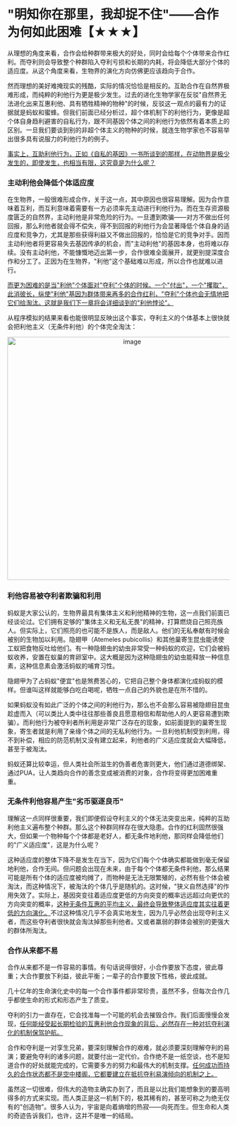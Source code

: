 # "明知你在那里，我却捉不住"——合作为何如此困难【★★★】

从理想的角度来看，合作会给种群带来极大的好处，同时会给每个个体带来合作红利。而夺利则会导致整个种群陷入夺利亏损和长期的内耗，将会降低大部分个体的适应度。从这个角度来看，生物界的演化方向仿佛更应该趋向于合作。

然而理想的美好难掩现实的残酷，实际的情况恰恰是相反的。互助合作在自然界极难形成，而纯粹的利他行为更是极少发生。过去的进化生物学家在反驳"自然界无法进化出来互惠利他、具有牺牲精神的物种"的时候，反驳这一观点的最有力的证据就是蚂蚁和蜜蜂。但我们前面已经分析过，超个体机制下的利他行为，更像是超个体自身趋利避害的自私行为，跟不同基因个体之间的利他行为依然有着本质上的区别。一旦我们要谈到别的非超个体主义的物种的时候，就连生物学家也不容易举出很多具有说服力的利他行为的例子。

[事实上，互助利他行为，正如《自私的基因》一书所谈到的那样，在动物界是极少发生的，即使发生，也相当有限，这究竟是为什么呢？]()

### 主动利他会降低个体适应度

在生物界，一般很难形成合作，关于这一点，其中原因也很容易理解。因为合作意味着互利，而互利意味着需要有一方必须率先主动进行利他行为。而在生存资源极度匮乏的自然界，主动利他是非常危险的行为。一旦遭到欺骗——对方不做出任何回报，那么利他者就会得不偿失，得不到回报的利他行为会显著降低个体自身的适应度和竞争力，尤其是那些获得利益又不做出回报的，恰恰是它的竞争对手。因而主动利他者将更容易失去基因传承的机会，而"主动利他"的基因本身，也将难以存续。没有主动利他，不能慷慨地迈出第一步，合作很难全面展开，就更别提深度合作和分工了。正因为在生物界，"利他"这个基础难以形成，所以合作也就难以进行。

[而更为困难的是当"利他"个体面对"夺利"个体的时候。一个"付出"，一个"攫取"，此消彼长，纵使"利他"基因为群体带来再多的合作红利，"夺利"个体也会无情地把它们给淘汰。这就是我们下一章将会详细谈到的"利他悖论"。]()

从程序模拟的结果来看也能很明显反映出这个事实，夺利主义的个体基本上很快就会把利他主义（无条件利他）的个体完全淘汰：

<p align="center">
<img width="550" alt="image" src="https://github.com/user-attachments/assets/cb9b4806-831e-46b5-a082-0fe2756530fb" />
</p>

### 利他容易被夺利者欺骗和利用

蚂蚁是大家公认的，生物界最具有集体主义和利他精神的生物，这一点我们前面已经谈论过。它们拥有足够的"集体主义和无私无畏"的精神，打算燃烧自己照亮族人。但实际上，它们照亮的也可能不是族人，而是敌人。他们的无私奉献有时候会被别的生物加以利用。隐翅甲（Atemeles
pubicollis）和其他巢寄生昆虫能诱使工蚁把食物反吐给他们。有一种隐翅虫的幼虫非常受一种蚂蚁的欢迎，它们会被蚂蚁收养，安置在蚁巢的育卵室中。这大概是因为这种隐翅虫的幼虫能释放一种信息素，这种信息素会激活蚂蚁的哺育习性。

隐翅甲为了占蚂蚁"便宜"也是煞费苦心的，它把自己整个身体都演化成蚂蚁的模样。但谁叫这样就能够白吃白喝呢，牺牲一点自己的外貌也是在所不惜的。

如果蚂蚁没有如此广泛的个体之间的利他行为，那么也不会那么容易被隐翅目昆虫趁虚而入（可以类比人类中往往那些善良且愿意相信和帮助他人的人更容易遭到欺骗）。而利他行为被夺利者所利用是非常广泛存在的现象，如前面提到的巢寄生现象，寄生者就是利用了亲缘个体之间的无私利他行为。一旦利他机制受到利用，得不到补偿，相应的防范机制又没有建立起来，利他者的广义适应度就会大幅降低，甚至于被淘汰。

蚂蚁还算比较幸运，但人类社会所滋生的伪善者危害则更大，他们通过道德绑架、通过PUA，让人类趋向合作的善念变成被消费的对象，合作将变得更加困难重重。

### 无条件利他容易产生"劣币驱逐良币"

理解这一点同样很重要，我们即便假设夺利主义的个体无法突变出来，纯粹的互助利他主义遍布整个种群。那么这个种群同样存在很大隐患。合作的红利固然很强大，但如果一个物种每个个体都是老好人，都无条件地利他，那同样会降低他们的"广义适应度"，这是为什么呢？

这种适应度的整体下降不是发生在当下，因为它们每个个体确实都能做到毫无保留地利他，合作无间。但问题会出现在未来，由于每个个体都无条件利他，那么结果可能是所有个体的适应度被均摊了，而物种是无法无限繁殖的，必然有些个体会被淘汰，而这种情况下，被淘汰的个体几乎是随机的。这时候，"狭义自然选择"的作用失效了。实际上，基因突变往着适应度更低的方向突变的概率远远超过向更优的方向突变的概率，[这种无条件互惠的平均主义，最终会导致整体适应度其实往着更低的方向演化。]()不过这种情况几乎不会真实地发生，因为几乎必然会出现夺利主义者，而这些夺利者很快就会淘汰掉那些利他者。又或者羸弱的群体会被别的更强大的群体所淘汰。

### 合作从来都不易

合作从来都不是一件容易的事情。有句话说得很好，小合作要放下态度，彼此尊重；大合作要放下利益，彼此平衡；一辈子的合作要放下性格，彼此成就。

几十亿年的生命演化史中的每一个合作事件都非常珍贵，虽然不多，但每次合作几乎都使生命的形式和形态产生了质变。

夺利的引力一直存在，它会找准每一个可能的机会去摧毁合作。我们后面慢慢会发现，[任何能经受起长期检验的互惠利他合作现象的背后，必然存在一种对抗夺利演化的机制保驾护航。]()

合作和夺利是一对孪生兄弟，要深刻理解合作的艰难，就必须要深刻理解夺利的易演；要避免夺利的诸多问题，就要付出一定代价。合作绝不是一纸空谈，也不是知道合作的好处就能完成的，它需要多方的努力和最伟大的机制支撑。[任何成功而持久的合作状态都不是空中楼阁，它都要建立在抵抗夺利易演倾向的机制之上。]()

虽然这一切很难，但伟大的造物主确实办到了，而且是以比我们能想象到的要高明得多的方式来实现。而人类正是这一机制下的，极其稀有的，甚至可称之为绝无仅有的"创造物"。很多人认为，宇宙是向着熵增的热寂——向死而生。但生命和人类的奇迹告诉我们，也许，这并不是唯一的结局。

